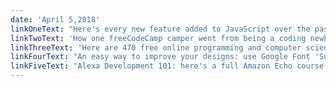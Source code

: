 ```yaml
---
date: 'April 5,2018'
linkOneText: "Here's every new feature added to JavaScript over the past three years with examples (16 minute read): https://medium.freecodecamp.org/d52fa3b5a70e"
linkTwoText: 'How one freeCodeCamp camper went from being a coding newbie to a software engineer with a six-figure salary in just 9 months — all while working full time (19 minute read): https://medium.freecodecamp.org/460bd8485847'
linkThreeText: 'Here are 470 free online programming and computer science courses you can start in April (browsable list): https://medium.freecodecamp.org/433e50dfdc57'
linkFourText: "An easy way to improve your designs: use Google Font 'Superfamilies' for multiple visually similar fonts (5 minute read): https://medium.freecodecamp.org/1dae04b2fc50"
linkFiveText: "Alexa Development 101: here's a full Amazon Echo course in a single video (70 minute watch): https://www.youtube.com/watch?v=4SXCHvxRSNE"
---
```

